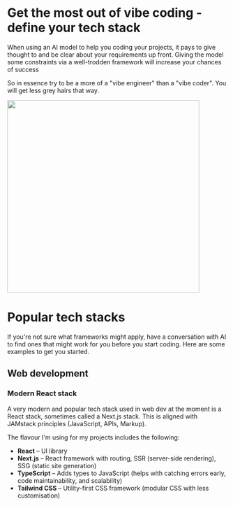 # Get the most out of vibe coding - define your tech stack
When using an AI model to help you coding your projects, it pays to give thought to and be clear about your requirements up front. Giving the model some constraints via a well-trodden framework will increase your chances of success

So in essence try to be a more of a "vibe engineer" than a "vibe coder". You will get less grey hairs that way.

<img src="https://github.com/cgbarlow/pipeline/blob/main/vibe-engineering.png?raw=true" width="440"/>

# Popular tech stacks
If you're not sure what frameworks might apply, have a conversation with AI to find ones that might work for you before you start coding. Here are some examples to get you started.

## Web development
### Modern React stack
A very modern and popular tech stack used in web dev at the moment is a React stack, sometimes called a Next.js stack. This is aligned with JAMstack principles (JavaScript, APIs, Markup).

The flavour I'm using for my projects includes the following:

- **React** – UI library
- **Next.js** – React framework with routing, SSR (server-side rendering), SSG (static site generation)
- **TypeScript** – Adds types to JavaScript (helps with catching errors early, code maintainability, and scalability)
- **Tailwind CSS** – Utility-first CSS framework (modular CSS with less customisation)
